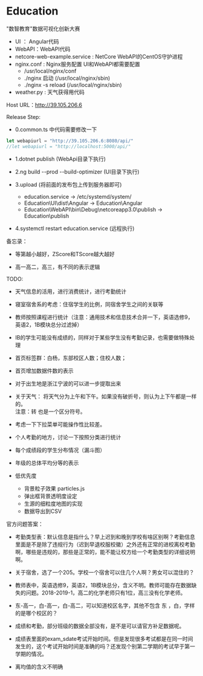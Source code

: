 # Education

"数智教育"数据可视化创新大赛

- UI ： Angular代码
- WebAPI：WebAPI代码
- netcore-web-example.service : NetCore WebAPI的CentOS守护进程
- nginx.conf : Nginx服务配置 UI和WebAPI都需要配置
  - /usr/local/nginx/conf
  - ./nginx 启动 (/usr/local/nginx/sbin)
  - ./nginx -s reload (/usr/local/nginx/sbin)
- weather.py : 天气获得用代码

Host URL：<http://39.105.206.6>

Release Step:

- 0.common.ts 中代码需要修改一下

```typescript
let webapiurl = "http://39.105.206.6:8080/api/"
//let webapiurl = "http://localhost:5000/api/"
```

- 1.dotnet publish (WebApi目录下执行)

- 2.ng build --prod --build-optimizer (UI目录下执行)

- 3.upload (将前面的发布包上传到服务器即可)
  - education.service -> /etc/systemd/system/
  - Education\UI\dist\Angular -> Education\Angular
  - Education\WebAPI\bin\Debug\netcoreapp3.0\publish -> Education\publish

- 4.systemctl restart education.service (远程执行)

备忘录：

- 等第越小越好，ZScore和TScore越大越好

- 高一高二，高三，有不同的表示逻辑

TODO:

- 天气信息的活用，进行消费统计，进行考勤统计
- 寝室宿舍系的考虑：住宿学生的比例，同宿舍学生之间的关联等
- 教师按照课程进行统计（注意：通用技术和信息技术合并一下，英语选修9，英语2，1B模块总分过滤掉）
- IB的学生可能没有成绩的，同样对于某些学生没有考勤记录，也需要做特殊处理
- 首页标签群：白杨，东部校区人数；住校人数；
- 首页增加数据件数的表示
- 对于出生地是浙江宁波的可以进一步提取出来
- 关于天气：
    将天气分为上午和下午。如果没有破折号，则认为上下午都是一样的。  
    注意：转 也是一个区分符号。
- 考虑一下下拉菜单可能操作性比较差。
- 个人考勤的地方，讨论一下按照分类进行统计
- 每个成绩段的学生分布情况（漏斗图）
- 年级的总体平均分等的表示

- 低优先度
  - 背景粒子效果 particles.js
  - 弹出框背景透明度设定
  - 生源的细粒度地图的实现
  - 数据导出到CSV

官方问题答案：

- 考勤类型表：默认信息是指什么？早上迟到和晚到学校有啥区别啊？考勤信息里面是不是除了违规行为（迟到早退校服校徽）之外还有正常的进校离校考勤啊，哪些是违规的，那些是正常的，能不能让校方给一个考勤类型的详细说明啊。
- 关于宿舍，选了一个205。学校一个宿舍可以住几个人啊？男女可以混住的？
- 教师表中，英语选修9，英语2，1B模块总分，含义不明。教师可能存在数据缺失的问题。2018-2019-1，高二的化学老师只有1位，高三没有化学老师。
- 东-高一，白-高一，白-高二，可以知道校区名字，其他不包含 东 ，白，字样的是哪个校区的？
- 成绩和考勤，部分班级的数据全部没有，是不是可以请官方补足数据呢。

- 成绩表里面的exam_sdate考试开始时间。但是发现很多考试都是在同一时间发生的，这个考试开始时间是准确的吗？还发现个别第二学期的考试早于第一学期的情况。
- 离均值的含义不明确